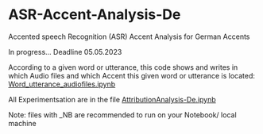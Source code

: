 # ASR-Accent-Analysis-De
Accented speech Recognition  (ASR) Accent Analysis for German Accents

In progress... Deadline 05.05.2023

According to a given word or utterance, this code shows and writes in which Audio files and which Accent this given word or utterance is located: [Word_utterance_audiofiles.ipynb](https://github.com/MohamedMesto/ASR-Accent-Analysis-De/blob/main/Word_utterance_audiofiles.ipynb)

All Experimentsation are in the file  [AttributionAnalysis-De.ipynb](https://github.com/MohamedMesto/ASR-Accent-Analysis-De/blob/main/AttributionAnalysis_De.ipynb)


Note:
files with _NB are recommended to run on your Notebook/ local machine
